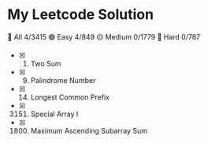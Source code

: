# My Leetcode Solution

:poop: All 4/3415
:green_circle: Easy 4/849
:yellow_circle: Medium 0/1779
:red_circle: Hard 0/787

- [x] 1. Two Sum
- [x] 9. Palindrome Number
- [x] 14. Longest Common Prefix
- [x] 3151. Special Array I
- [x] 1800. Maximum Ascending Subarray Sum